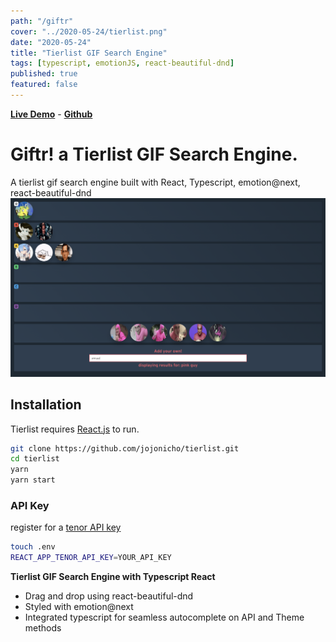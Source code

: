 ```yaml
---
path: "/giftr"
cover: "../2020-05-24/tierlist.png"
date: "2020-05-24"
title: "Tierlist GIF Search Engine"
tags: [typescript, emotionJS, react-beautiful-dnd]
published: true
featured: false
---
```


[**Live Demo**](https://giftr.jojonicho.wtf) - [**Github**](https://github.com/jojonicho/giftr)

# Giftr! a Tierlist GIF Search Engine.

A tierlist gif search engine built with React, Typescript, emotion@next, react-beautiful-dnd
![gif-tierlist](./tierlist.png)

## Installation

Tierlist requires [React.js](https://reactjs.org/) to run.

```sh
git clone https://github.com/jojonicho/tierlist.git
cd tierlist
yarn
yarn start
```

### API Key

register for a [tenor API key](https://tenor.com/developer/keyregistration)

```sh
touch .env
REACT_APP_TENOR_API_KEY=YOUR_API_KEY
```

**Tierlist GIF Search Engine with Typescript React**<br>

- Drag and drop using react-beautiful-dnd
- Styled with emotion@next
- Integrated typescript for seamless autocomplete on API and Theme methods
